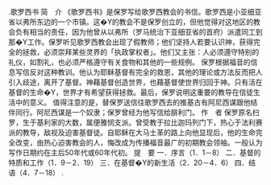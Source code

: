 .歌罗西书 
简　介 
《歌罗西书》是保罗写给歌罗西教会的书信。歌罗西是小亚细亚省以弗所东边的一个市镇。这�Y的教会不是保罗创立的，但他觉得对这地区的教会负有相当的责任，因为他曾从以弗所（罗马统治下亚细亚省的首府）派遣同工到那�Y工作。保罗听见歌罗西教会出现了假教师；他们坚持人若要认识神，获得完全的拯救，必须崇拜某些灵界的「执政掌权者」。他们又主张：人必须遵守特别的礼仪，如割礼，也必须严格遵守有关食物和其他的一些规例。 
保罗根据福音的信息写信反对这种教训。他认为耶稣基督有完全的救恩，其他的理论或方法反而把人引入歧途，离开了基督。神藉基督创造世界，也藉基督使世界归回于神。只有活在基督的生命�Y，世界才有希望获得拯救。最后，保罗说明这重要的教导在信徒生活中的意义。 
值得注意的是，替保罗送信往歌罗西去的推基古有阿尼西谋跟他结伴同行。阿尼西谋是一个奴隶；保罗曾经为他写信给腓利门。 
作　者 
保罗原名扫罗，生于基利家的大数，属便雅悯支派。曾受教于拉比迦玛列门下，热心于法利赛派的教导，敌视及迫害基督徒。自耶稣在大马士革的路上向他显现后，他的生命完全改变，由热心迫害教会的人，悔改成为传播福音最广的初期教会领袖。一般认为写作日期约在主后50年代或60年代初。 
提　要 
一．序言（1．1－8） 
二．基督的特质和工作（1．9－2．19） 
三．在基督�Y的新生活（2．20－4．6） 
四．结语（4．7－18） 
 .